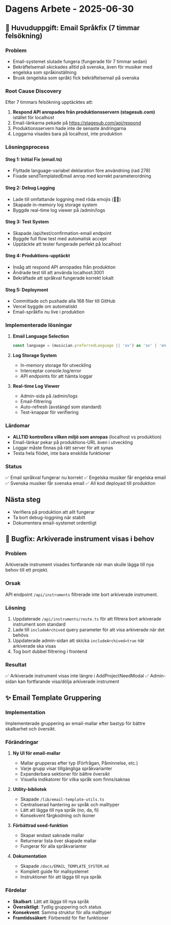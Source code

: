 # Dagens Arbete - 2025-06-30

## 🎯 Huvuduppgift: Email Språkfix (7 timmar felsökning)

### Problem
- Email-systemet slutade fungera (fungerade för 7 timmar sedan)
- Bekräftelsemail skickades alltid på svenska, även för musiker med engelska som språkinställning
- Brusk (engelska som språk) fick bekräftelsemail på svenska

### Root Cause Discovery
Efter 7 timmars felsökning upptäcktes att:
1. **Respond API anropades från produktionsservern (stagesub.com)** istället för localhost
2. Email-länkarna pekade på https://stagesub.com/api/respond
3. Produktionsservern hade inte de senaste ändringarna
4. Loggarna visades bara på localhost, inte produktion

### Lösningsprocess

#### Steg 1: Initial Fix (email.ts)
- Flyttade language-variabel deklaration före användning (rad 278)
- Fixade sendTemplatedEmail anrop med korrekt parameterordning

#### Steg 2: Debug Logging
- Lade till omfattande loggning med röda emojis (🔴🔥)
- Skapade in-memory log storage system
- Byggde real-time log viewer på /admin/logs

#### Steg 3: Test System
- Skapade /api/test/confirmation-email endpoint
- Byggde full flow test med automatisk accept
- Upptäckte att tester fungerade perfekt på localhost

#### Steg 4: Produktions-upptäckt
- Insåg att respond API anropades från produktion
- Ändrade test till att använda localhost:3001
- Bekräftade att språkval fungerade korrekt lokalt

#### Steg 5: Deployment
- Committade och pushade alla 168 filer till GitHub
- Vercel byggde om automatiskt
- Email-språkfix nu live i produktion

### Implementerade lösningar

1. **Email Language Selection**
   ```typescript
   const language = (musician.preferredLanguage || 'sv') as 'sv' | 'en'
   ```

2. **Log Storage System**
   - In-memory storage för utveckling
   - Interceptar console.log/error
   - API endpoints för att hämta loggar

3. **Real-time Log Viewer**
   - Admin-sida på /admin/logs
   - Email-filtrering
   - Auto-refresh (avstängd som standard)
   - Test-knappar för verifiering

### Lärdomar
- **ALLTID kontrollera vilken miljö som anropas** (localhost vs produktion)
- Email-länkar pekar på produktions-URL även i utveckling
- Loggar måste finnas på rätt server för att synas
- Testa hela flödet, inte bara enskilda funktioner

### Status
✅ Email språkval fungerar nu korrekt
✅ Engelska musiker får engelska email
✅ Svenska musiker får svenska email
✅ All kod deployad till produktion

## Nästa steg
- Verifiera på produktion att allt fungerar
- Ta bort debug-loggning när stabilt
- Dokumentera email-systemet ordentligt

## 🐛 Bugfix: Arkiverade instrument visas i behov

### Problem
Arkiverade instrument visades fortfarande när man skulle lägga till nya behov till ett projekt.

### Orsak
API endpoint `/api/instruments` filtrerade inte bort arkiverade instrument.

### Lösning
1. Uppdaterade `/api/instruments/route.ts` för att filtrera bort arkiverade instrument som standard
2. Lade till `includeArchived` query parameter för att visa arkiverade när det behövs
3. Uppdaterade admin-sidan att skicka `includeArchived=true` när arkiverade ska visas
4. Tog bort dubbel filtrering i frontend

### Resultat
✅ Arkiverade instrument visas inte längre i AddProjectNeedModal
✅ Admin-sidan kan fortfarande visa/dölja arkiverade instrument

## ✨ Email Template Gruppering

### Implementation
Implementerade gruppering av email-mallar efter bastyp för bättre skalbarhet och översikt.

### Förändringar
1. **Ny UI för email-mallar**
   - Mallar grupperas efter typ (Förfrågan, Påminnelse, etc.)
   - Varje grupp visar tillgängliga språkvarianter
   - Expanderbara sektioner för bättre översikt
   - Visuella indikatorer för vilka språk som finns/saknas

2. **Utility-bibliotek**
   - Skapade `/lib/email-template-utils.ts`
   - Centraliserad hantering av språk och malltyper
   - Lätt att lägga till nya språk (no, da, fi)
   - Konsekvent färgkodning och ikoner

3. **Förbättrad seed-funktion**
   - Skapar endast saknade mallar
   - Returnerar lista över skapade mallar
   - Fungerar för alla språkvarianter

4. **Dokumentation**
   - Skapade `/docs/EMAIL_TEMPLATE_SYSTEM.md`
   - Komplett guide för mallsystemet
   - Instruktioner för att lägga till nya språk

### Fördelar
- **Skalbart**: Lätt att lägga till nya språk
- **Översiktligt**: Tydlig gruppering och status
- **Konsekvent**: Samma struktur för alla malltyper
- **Framtidssäkert**: Förberedd för fler funktioner